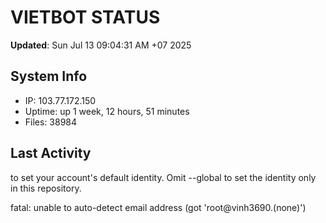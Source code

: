 # VIETBOT STATUS
**Updated**: Sun Jul 13 09:04:31 AM +07 2025

## System Info
- IP: 103.77.172.150
- Uptime: up 1 week, 12 hours, 51 minutes
- Files: 38984

## Last Activity

to set your account's default identity.
Omit --global to set the identity only in this repository.

fatal: unable to auto-detect email address (got 'root@vinh3690.(none)')
